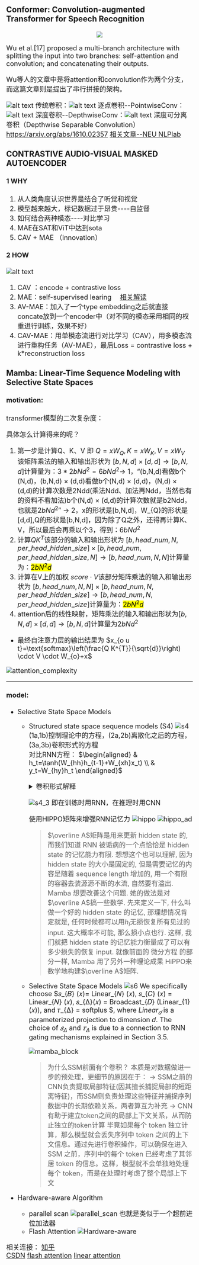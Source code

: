 <font size = 4>

### Conformer: Convolution-augmented Transformer for Speech Recognition

<div align=center>
	<img src=conformer.png>
</div>

Wu et al.[17] proposed a multi-branch architecture with splitting the input into two branches: self-attention and convolution; and concatenating their outputs.

Wu等人的文章中是将attention和convolution作为两个分支，而这篇文章则是提出了串行拼接的架构。

![alt text](cnn_block.png)
传统卷积：![alt text](cnn.jpg)
逐点卷积--PointwiseConv：![alt text](PointwiseConv.png)
深度卷积--DepthwiseConv：![alt text](DepthwiseConv.png)
深度可分离卷积（Depthwise Separable Convolution）<https://arxiv.org/abs/1610.02357>
[相关文章--NEU NLPlab](https://school.niutrans.com/qualityArticleInfo?id=94)

### CONTRASTIVE AUDIO-VISUAL MASKED AUTOENCODER

#### 1 WHY
1. 从人类角度认识世界是结合了听觉和视觉
2. 模型越来越大，标记数据过于昂贵----自监督
3. 如何结合两种模态----对比学习
4. MAE在SAT和ViT中达到sota
5. CAV + MAE （innovation）
#### 2 HOW
![alt text](CAV-MAE.png)
1. CAV ：encode + contrastive loss
2. MAE：self-supervised learing &emsp;[相关解读](https://zhuanlan.zhihu.com/p/439554945)
3. AV-MAE：加入了一个type embedding之后就直接concate放到一个encoder中（对不同的模态采用相同的权重进行训练，效果不好）
4. CAV-MAE：用单模态流进行对比学习（CAV），用多模态流进行重构任务（AV-MAE），最后Loss = contrastive loss + k*reconstruction loss

### Mamba: Linear-Time Sequence Modeling with Selective State Spaces
#### motivation:
transformer模型的二次复杂度：

具体怎么计算得来的呢？

1. 第一步是计算Q​、K​、V​
即 $Q=x W_{Q}, K=x W_{K}, V=x W_{V}$
该矩阵乘法的输入和输出形状为 $[b, N, d] \times[d, d] \rightarrow[b, N, d]​$
计算量为：$3 * 2 b N d^{2}=6 b N d^{2}​$
$\rightarrow$  1，“(b,N,d)看做b个(N,d)，(b,N,d) × (d,d)看做b个(N,d) × (d,d)，(N,d) × (d,d)的计算次数是2Ndd(乘法Ndd、加法再Ndd，当然也有的资料不看加法)b个(N,d) × (d,d)的计算次数就是b2Ndd，也就是$2bN{d}^2$”
$\rightarrow$  2，x的形状是[b,N,d]，W_{Q}的形状是[d,d],Q的形状是[b,N,d]，因为除了Q之外，还得再计算K、V，所以最后会再乘以个3，得到：$6bNd^{2}$
2. 计算$Q K^T​$
该部分的输入和输出形状为
$\left[b, h e a d \_n u m, N, p e r \_h e a d \_h i d d e n \_s i z e\right]​ \times​ \left[b, h e a d \_n u m, p e r \_h e a d \_h i d d e n \_s i z e\right. , N]\rightarrow\left[b, h e a d \_n u m, N, N\right]​$
计算量为：<mark>$2bN^2d$​</mark>
1. 计算在V​上的加权 $score \cdot V​$
该部分矩阵乘法的输入和输出形状为
$\left[b, h e a d \_n u m, N, N\right] \times\left[b, h e a d \_n u m, N, p e r \_h e a d \_h i d d e n \_s i z e\right]​ \rightarrow\left[b, h e a d \_n u m, N, p e r \_h e a d \_h i d d e n \_s i z e\right]​$
计算量为：<mark>$2bN^2d​$</mark>
1. attention后的线性映射，矩阵乘法的输入和输出形状为$[b, N, d] \times[d, d] \rightarrow[b, N, d]​$
计算量为$2bNd^2​$
* 最终自注意力层的输出结果为
$x_{o u t}=\text{softmax}\left(\frac{Q K^{T}}{\sqrt{d}}\right) \cdot V \cdot W_{o}+x$

![attention_complexity](attention_complexity.png)

---

#### model:
- Selective State Space Models
	 - Structured state space sequence models (S4) 
		![s4](s4.png)
		(1a,1b)控制理论中的方程，(2a,2b)离散化之后的方程，(3a,3b)卷积形式的方程<br>
		对比RNN方程：
		$\begin{aligned}
		& h_t=\tanh(W_{hh}h_{t-1}+W_{xh}x_t) \\
		& y_t=W_{hy}h_t
		\end{aligned}$ 
		<br>

		<details>
		<summary> 卷积形式解释 </summary>

		![s4_conv](s4_conv.png)
		至于上图中的y_2是咋计算得到的，别忘了我上面推导出来的
		$\begin{aligned} y_{2} & =C h_{2} \\ & =C\left(\bar{A} h_{1}+\bar{B} x_{2}\right) \\ & =C\left(\bar{A}\left({\bar{A} h_{0}+\bar{B} x_{1}}\right)+\bar{B} x_{2}\right) \\ & =C\left(\bar{A}\left(\bar{A} \cdot \bar{B} x_{0}+\bar{B} x_{1}\right)+\bar{B} x_{2}\right) \\ & =C\left(\bar{A} \cdot \bar{A} \cdot \bar{B} x_{0}+\bar{A} \cdot \bar{B} x_{1}+\bar{B} x_{2}\right) \\ & =C \cdot \bar{A}^2 \cdot \bar{B} x_{0}+C \cdot \bar{A} \cdot \bar{B} \cdot x_{1}+C \cdot \bar{B} x_{2} \end{aligned}$
		若推而广之，可得
		$y_{k}=C \bar{A}^{k} \bar{B} x_{0}+C \bar{A}^{k-1} \bar{B} x_{1}+\cdots+C \bar{A} \bar{B} x_{k-1}+C \bar{B} x_{k}$

		此外，换个形式看，是不意味着y_3实际上可以计算为点积，其中右侧向量是我们的输入x
		$y_{3}=\left(\begin{array}{llll} \mathbf{C} \overline{\mathbf{A}} \overline{\mathbf{A}} \overline{\mathbf{A}} \overline{\mathbf{B}} & \mathbf{C} \overline{\mathbf{A}} \overline{\mathbf{A}} \overline{\mathbf{B}} & \mathbf{C} \overline{\mathbf{A}} \overline{\mathbf{B}} & \mathbf{C} \overline{\mathbf{B}} \end{array}\right)\left(\begin{array}{l} x_{0} \\ x_{1} \\ x_{2} \\ x_{3} \end{array}\right)$
		由于其中三个离散参数A、B、C都是常数，因此我们可以预先计算左侧向量并将其保存为卷积核，这为我们提供了一种使用卷积超高速计算y的简单方法，如以下两个方程所示
		$\begin{aligned} \overline{\mathbf{K}} & =\left(\begin{array}{llll} \mathbf{C} \overline{\mathbf{B}} & \mathbf{C} \overline{\mathbf{A}} \overline{\mathbf{B}} & \cdots & \mathbf{C A}^{\mathbf{k}} \overline{\mathbf{B}} \end{array}\right) \\ y & =\overline{\mathbf{K}} * x \end{aligned}$
		(像是一个超前进位加法器)
		</details>

		![s4_3](s4_3.png)
		即在训练时用RNN，在推理时用CNN
		<br>

		使用HIPPO矩阵来增强RNN记忆力
		![hippo](hippo.png)
		![hippo_ad](hippo_ad.png)
		>$\overline A$矩阵是用来更新 hidden state 的, 而我们知道 RNN 被诟病的一个点恰恰是 hidden state 的记忆能力有限. 想想这个也可以理解, 因为 hidden state 的大小是固定的, 但是需要记忆的内容是随着 sequence length 增加的, 用一个有限的容器去装源源不断的水流, 自然要有溢出.
		Mamba 想要改善这个问题. 她的做法是对$\overline A$搞一些数学. 先来定义一下, 什么叫做一个好的 hidden state 的记忆, 那理想情况肯定就是, 任何时候都可以用$h_{l}$无损恢复所有见过的 input. 这大概率不可能, 那么损小点也行. 这样, 我们就把 hidden state 的记忆能力衡量成了可以有多少损失的恢复 input.
		就像前面的 微分方程 的部分一样, Mamba 用了另外一种理论成果 HiPPO来数学地构建$\overline A$矩阵.

	- Selective State Space Models
		![s6](s6.png)
		We specifically choose $𝑠_{𝐵} (𝑥)= Linear_{𝑁} (𝑥), 𝑠_{𝐶} (𝑥) = Linear_{𝑁} (𝑥), 𝑠_{Δ}(𝑥) = Broadcast_{𝐷} (Linear_{1}(𝑥)), and 𝜏_{Δ} = softplus $, where $Linear_{𝑑}$ is a parameterized projection to dimension 𝑑. The choice of $𝑠_{Δ}$ and $𝜏_{Δ}$ is due to a connection to RNN gating mechanisms explained in Section 3.5.

		![mamba_block](mamba_block.png)
		>为什么SSM前面有个卷积？
		本质是对数据做进一步的预处理，更细节的原因在于：
		$\rightarrow$  SSM之前的CNN负责提取局部特征(因其擅长捕捉局部的短距离特征)，而SSM则负责处理这些特征并捕捉序列数据中的长期依赖关系，两者算互为补充
		$\rightarrow$  CNN有助于建立token之间的局部上下文关系，从而防止独立的token计算
		毕竟如果每个 token 独立计算，那么模型就会丢失序列中 token 之间的上下文信息。通过先进行卷积操作，可以确保在进入 SSM 之前，序列中的每个 token 已经考虑了其邻居 token 的信息。这样，模型就不会单独地处理每个 token，而是在处理时考虑了整个局部上下文

- Hardware-aware Algorithm
  - parallel scan
	![parallel_scan](parallel_scan.png)
	也就是类似于一个超前进位加法器
  - Flash Attention
  	![Hardware-aware](Hardware-aware.png)

相关连接：
[知乎](https://www.zhihu.com/question/644981978/answer/3405813530?utm_oi=922122523653582848&utm_psn=1749458306760822784)    
[CSDN](https://blog.csdn.net/v_JULY_v/article/details/134923301)
[flash attention](https://arxiv.org/abs/2205.14135)
[linear attention](https://arxiv.org/abs/2007.14902)







  



